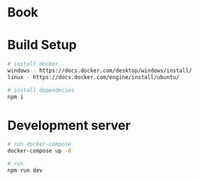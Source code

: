 # Book

# Build Setup

```bash
# install docker
windows - https://docs.docker.com/desktop/windows/install/
linux - https://docs.docker.com/engine/install/ubuntu/
```

```bash
# install dependecies
npm i
```


# Development server
```bash
# run docker-compose
docker-compose up -d
```
```bash
# run
npm run dev
```
